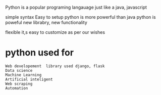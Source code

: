 Python is a popular  programing langauage just like a java, javascript

simple syntax
Easy to setup
python is more powerful than java
python is poweful new librabry, new functionality

flexible it,s easy to customize as per our wishes

# python used for
```
Web developement  library used django, flask
Data science
Machine Learning 
Artificial inteligent
Web scraping
Automation

```

  
 
